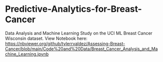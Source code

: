 # Predictive-Analytics-for-Breast-Cancer
Data Analysis and Machine Learning Study on the UCI ML Breast Cancer Wisconsin dataset.
View Notebook here: https://nbviewer.org/github/tylerrvaldez/Assessing-Breast-Cancer/blob/main/Code%20and%20Data/Breast_Cancer_Analysis_and_Machine_Learning.ipynb

